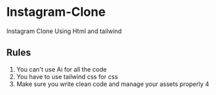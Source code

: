 # Instagram-Clone
Instagram Clone Using Html and tailwind 
## Rules 
1. You can't use Ai for all the code
2. You have to use tailwind css for css
3. Make sure you write clean code and manage your assets properly
4   
